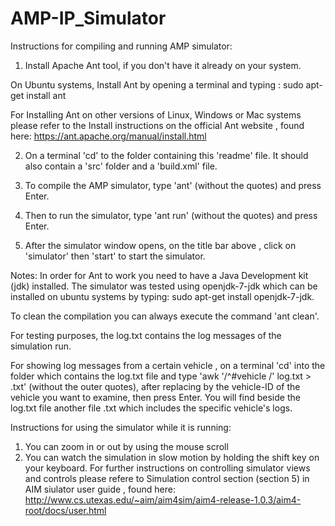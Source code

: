 # AMP-IP_Simulator

Instructions for compiling and running AMP simulator:

1. Install Apache Ant tool, if you don't have it already on your system.

  On Ubuntu systems, Install Ant by opening a terminal and typing : sudo apt-get install ant

  For Installing Ant on other versions of Linux, Windows or Mac systems please refer to the Install instructions on   the official Ant website , found here: https://ant.apache.org/manual/install.html

2. On a terminal 'cd' to the folder containing this 'readme' file. It should also contain a 'src' folder and a 'build.xml' file.

3. To compile the AMP simulator, type 'ant' (without the quotes) and press Enter.

4. Then to run the simulator, type 'ant run' (without the quotes) and press Enter.

5. After the simulator window opens, on the title bar above , click on 'simulator' then 'start' to start the simulator.


Notes:
In order for Ant to work you need to have a Java Development kit (jdk) installed.
The simulator was tested using openjdk-7-jdk which can be installed on ubuntu systems by typing: sudo apt-get install openjdk-7-jdk.

To clean the compilation you can always execute the command  'ant clean'. 

For testing purposes, the log.txt contains the log messages of the simulation run.

For showing log messages from a certain vehicle , on a terminal 'cd' into the folder which contains the log.txt file and type 'awk '/^#vehicle <VEHICLE-ID>/' log.txt > <VEHICLE-ID>.txt' (without the outer quotes), after replacing <VEHICLE-ID> by the vehicle-ID of the vehicle you want to examine, then press Enter. You will find beside the log.txt file another file <VEHICLE-ID>.txt which includes the specific vehicle's logs.   

Instructions for using the simulator while it is running:
1. You can zoom in or out by using the mouse scroll 
2. You can watch the simulation in slow motion by holding the shift key on your keyboard.
For further instructions on controlling simulator views and controls please refere to Simulation control section (section 5) in AIM siulator user guide , found here: http://www.cs.utexas.edu/~aim/aim4sim/aim4-release-1.0.3/aim4-root/docs/user.html 

